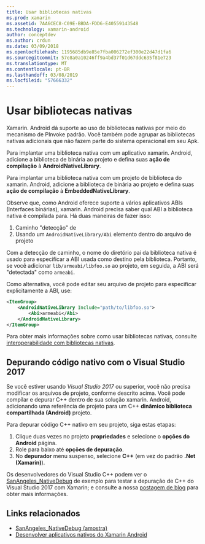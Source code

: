 ```yaml
---
title: Usar bibliotecas nativas
ms.prod: xamarin
ms.assetid: 7AA6CEC8-C09E-BBDA-FDD6-E40559143548
ms.technology: xamarin-android
author: conceptdev
ms.author: crdun
ms.date: 03/09/2018
ms.openlocfilehash: 1195685db9e85e7fba006272ef300e22d47d1fa6
ms.sourcegitcommit: 57e8a0a10246ff9a4bd37f01d67ddc635f81e723
ms.translationtype: MT
ms.contentlocale: pt-BR
ms.lasthandoff: 03/08/2019
ms.locfileid: "57666332"
---
```

# <a name="using-native-libraries"></a>Usar bibliotecas nativas

Xamarin. Android dá suporte ao uso de bibliotecas nativas por meio do mecanismo de PInvoke padrão. Você também pode agrupar as bibliotecas nativas adicionais que não fazem parte do sistema operacional em seu Apk.

Para implantar uma biblioteca nativa com um aplicativo xamarin. Android, adicione a biblioteca de binária ao projeto e defina suas **ação de compilação** à **AndroidNativeLibrary**.

Para implantar uma biblioteca nativa com um projeto de biblioteca do xamarin. Android, adicione a biblioteca de binária ao projeto e defina suas **ação de compilação** à **EmbeddedNativeLibrary**.

Observe que, como Android oferece suporte a vários aplicativos ABIs (Interfaces binárias), xamarin. Android precisa saber qual ABI a biblioteca nativa é compilada para.
Há duas maneiras de fazer isso:

1.  Caminho "detecção" de
1.  Usando um `AndroidNativeLibrary/Abi` elemento dentro do arquivo de projeto


Com a detecção de caminho, o nome do diretório pai da biblioteca nativa é usado para especificar a ABI usada como destino pela biblioteca. Portanto, se você adicionar `lib/armeabi/libfoo.so` ao projeto, em seguida, a ABI será "detectada" como `armeabi`.

Como alternativa, você pode editar seu arquivo de projeto para especificar explicitamente a ABI, use:

```xml
<ItemGroup>
    <AndroidNativeLibrary Include="path/to/libfoo.so">
        <Abi>armeabi</Abi>
    </AndroidNativeLibrary>
</ItemGroup>
```

Para obter mais informações sobre como usar bibliotecas nativas, consulte [interoperabilidade com bibliotecas nativas](https://www.mono-project.com/docs/advanced/pinvoke/).

## <a name="debugging-native-code-with-visual-studio-2017"></a>Depurando código nativo com o Visual Studio 2017

Se você estiver usando *Visual Studio 2017* ou superior, você não precisa modificar os arquivos de projeto, conforme descrito acima.
Você pode compilar e depurar C++ dentro de sua solução xamarin. Android, adicionando uma referência de projeto para um C++ **dinâmico biblioteca compartilhada (Android)** projeto. 

Para depurar código C++ nativo em seu projeto, siga estas etapas:

1. Clique duas vezes no projeto **propriedades** e selecione o **opções do Android** página.
2. Role para baixo até **opções de depuração**.
3. No **depurador** menu suspenso, selecione **C++** (em vez do padrão **.Net (Xamarin)**).

Os desenvolvedores do Visual Studio C++ podem ver o [SanAngeles_NativeDebug](https://developer.xamarin.com/samples/monodroid/SanAngeles_NDK/) de exemplo para testar a depuração de C++ do Visual Studio 2017 com Xamarin; e consulte a nossa [postagem de blog](https://blog.xamarin.com/build-and-debug-c-libraries-in-xamarin-android-apps-with-visual-studio-2015/) para obter mais informações.



## <a name="related-links"></a>Links relacionados

- [SanAngeles_NativeDebug (amostra)](https://developer.xamarin.com/samples/monodroid/SanAngeles_NDK/)
- [Desenvolver aplicativos nativos do Xamarin Android](https://blogs.msdn.microsoft.com/vcblog/2015/02/23/developing-xamarin-android-native-applications/)

